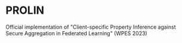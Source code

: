 # PROLIN
Official implementation of "Client-specific Property Inference against Secure Aggregation in Federated Learning" (WPES 2023)
